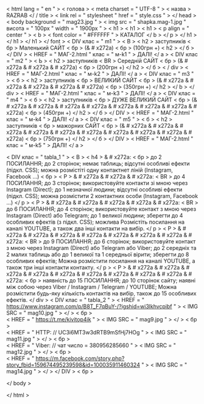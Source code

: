 < html  lang = " en " >
< голова >
< meta  charset = " UTF-8 " >
< назва > RAZRAB </ / title >
< link  rel = " stylesheet " href = " style.css " >
</ head >
< body  background = " mag23.jpg " >
< img  src = " shapka.mag-1.jpg " висота = " 100px " width = " 1900px " >
< h1 > < h1 > < h1 > < p  align = " center " > < b > < font  color = " #FFFFFF " > КАТАЛОГ </ b > </ p > </ h1 > </ h1 > </ h1 > </ font >
< DIV  клас = " m1 " > < B > < h2 > заступників < бр > Mаленький САЙТ < бр > (& # x272a) < бр > (100грн +) < h2 > </ б > </ DIV >
< HREF = " МАГ-2.html " клас = " м-k1 " > ДАЛІ! </ a > 
< DIV  клас = " m2 " > < Ь > < h2 > заступників < BR > Середній САЙТ < бр > (& # x272a & # x272a & # x272a) < бр > (200грн +) </ h2 > </ б > < / div >
< HREF = " МАГ-2.html " клас = " м-k2 " > ДАЛІ! </ a > 
< DIV  клас = " m3 " > < б > < h2 > заступників < бр > ВЕЛИКИЙ САЙТ < бр > (& # x272a & # x272a & # x272a & # x272a & # x272a) < бр > (350грн +) </ h2 > </ b > </ div >
< HREF = " МАГ-2.html " клас = " м-k3 " > ДАЛІ! </ a > 
< DIV  клас = " m4 " > < б > < h2 > заступників < бр > ДУЖЕ ВЕЛИКИЙ САЙТ < бр > (& # x272a & # x272a & # x272a & # x272a & # x272a & # x272a & # x272a & # x272a) < бр > (450грн +) </ h2 > </ б > </ DIV >
< HREF = " МАГ-2.html " клас = " м-k4 " > ДАЛІ! </ a > 
< DIV  клас = " m5 " > < б > < h2 > заступників < бр > мажорних САЙТ < бр > (& # x272a & # x272a & # x272a & # x272a & # x272a & # x272a & # x272a & # x272a & # x272a & # x272a) < бр > (750грн +) </ h2 > </ б > </ DIV >
< HREF = " МАГ-2.html " клас = " м-k5 " > ДАЛІ! </ a > 

< DIV  клас = " tabla_1 " > < B > < h4 > & # x272a: < бр > до 2 ПОСИЛАННЯ; до 2 сторінок; немає таблиць; відсутні особливі ефекти (підкл. CSS); можна розмістіті одну контактнет ліній (Instagram, Facebook ...) < бр >
< Р > & # x272a & # x272a & # x272a: < BR > до 4 ПОСИЛАННЯ; до 3 сторінок; використовуйте контакти зі мною через Instagram (Direct); до 1 незначної людини; відсутні особливі ефекти (підкл. CSS); можна розмістити 2 контактних особи (Instagram, Facebook ...) </ p >
< Р > & # x272a & # x272a & # x272a & # x272a & # x272a: < BR > до 6 ПОСИЛАННЯ; до 4 сторінок; використовуйте контакт з мною через Instagram (Direct) або Telegram; до 1 великої людини; зберегти до 4 особливих ефектів (з підкл. CSS); можлива
Розмістіть посилання на каналі YOUTUBE, а також два інші контакти на вибір. </ p >
 < Р > & # x272a & # x272a & # x272a & # x272a & # x272a & # x272a & # x272a & # x272a: < BR > до 9 ПОСИЛАННЯ; до 6 сторінок; використовуйте контакт з мною через Instagram (Direct) або Telegram або Viber; до 2 середніх та 2 малих таблиць або до 1 великої та 1 середньої
вірити; зберегти до 8 особливих ефектів; Можна розмістити посилання на каналі YOUTUBE, а також три інші контакти контакту. </ p >
 < Р > & # x272a & # x272a & # x272a & # x272a & # x272a & # x272a & # x272a & # x272a & # x272a & # x272a: < бр > наявність до 15 ПОСИЛАННЯ; до 10 сторінок сайту; наявні між собою через Viber / Instagram / Telegram / YOUTUBE; Можна розмістити будь-яку кількість контактів на вибір, також
до 15 особливих ефектів. </ div >
 < DIV  клас = " tabla_2 " > < HREF = " https://www.instagram.com/p/B8T_F7qBuY-/?igshid=wi3lkhvcpibf " > < IMG SRC = " mag10.jpg " > </ > < бр >  
 < HREF = " https://t.me/kivitop4ik " > < IMG SRC = " mag9.jpg " > </ > < бр >  
 < HREF = " HTTP: // UC3i6MT3w3dRTB9mSfHj7HOg " > < IMG SRC = " mag11.jpg " > </ > < бр >  
 < HREF = " Viber: // чат число = 380956285660 " > < IMG SRC = " mag12.jpg " > </ > < бр >  
 < HREF = " https://m.facebook.com/story.php?story_fbid=159674495239598&id=100035911460324 " > < IMG SRC = " mag14.jpg " > </ > </ DIV > < бр >  
 

</ body >


 
 
</ html >

